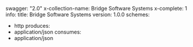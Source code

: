 swagger: "2.0"
x-collection-name: Bridge Software Systems
x-complete: 1
info:
  title: Bridge Software Systems
  version: 1.0.0
schemes:
- http
produces:
- application/json
consumes:
- application/json